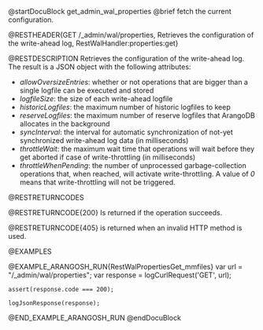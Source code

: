 
@startDocuBlock get_admin_wal_properties
@brief fetch the current configuration.

@RESTHEADER{GET /_admin/wal/properties, Retrieves the configuration of the write-ahead log, RestWalHandler:properties:get}

@RESTDESCRIPTION
Retrieves the configuration of the write-ahead log. The result is a JSON
object with the following attributes:
- *allowOversizeEntries*: whether or not operations that are bigger than a
  single logfile can be executed and stored
- *logfileSize*: the size of each write-ahead logfile
- *historicLogfiles*: the maximum number of historic logfiles to keep
- *reserveLogfiles*: the maximum number of reserve logfiles that ArangoDB
  allocates in the background
- *syncInterval*: the interval for automatic synchronization of not-yet
  synchronized write-ahead log data (in milliseconds)
- *throttleWait*: the maximum wait time that operations will wait before
  they get aborted if case of write-throttling (in milliseconds)
- *throttleWhenPending*: the number of unprocessed garbage-collection
  operations that, when reached, will activate write-throttling. A value of
  *0* means that write-throttling will not be triggered.

@RESTRETURNCODES

@RESTRETURNCODE{200}
Is returned if the operation succeeds.

@RESTRETURNCODE{405}
is returned when an invalid HTTP method is used.

@EXAMPLES

@EXAMPLE_ARANGOSH_RUN{RestWalPropertiesGet_mmfiles}
    var url = "/_admin/wal/properties";
    var response = logCurlRequest('GET', url);

    assert(response.code === 200);

    logJsonResponse(response);
@END_EXAMPLE_ARANGOSH_RUN
@endDocuBlock
